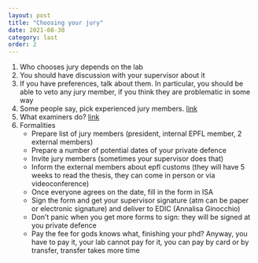 ```yaml
---
layout: post
title: "Choosing your jury"
date: 2021-08-30
category: last
order: 2
---
```


1. Who chooses jury depends on the lab
2. You should have discussion with your supervisor about it
3. If you have preferences, talk about them. In particular, you should be able to veto any jury member, if you think they are problematic in some way
4. Some people say, pick experienced jury members. [link](https://www.tandfonline.com/doi/abs/10.1080/0307507022000011507)
5. What examiners do? [link](https://www.tandfonline.com/doi/pdf/10.1080/02602938.2013.859230)
6. Formalities
    - Prepare list of jury members (president, internal EPFL member, 2 external members)
    - Prepare a number of potential dates of your private defence
    - Invite jury members (sometimes your supervisor does that)
    - Inform the external members about epfl customs (they will have 5 weeks to read the thesis, they can come in person or via videoconference)
    - Once everyone agrees on the date, fill in the form in ISA
    - Sign the form and get your supervisor signature (atm can be paper or electronic signature) and deliver to EDIC (Annalisa Ginocchio)
    - Don’t panic when you get more forms to sign: they will be signed at you private defence
    - Pay the fee for gods knows what, finishing your phd? Anyway, you have to pay it, your lab cannot pay for it, you can pay by card or by transfer, transfer takes more time

